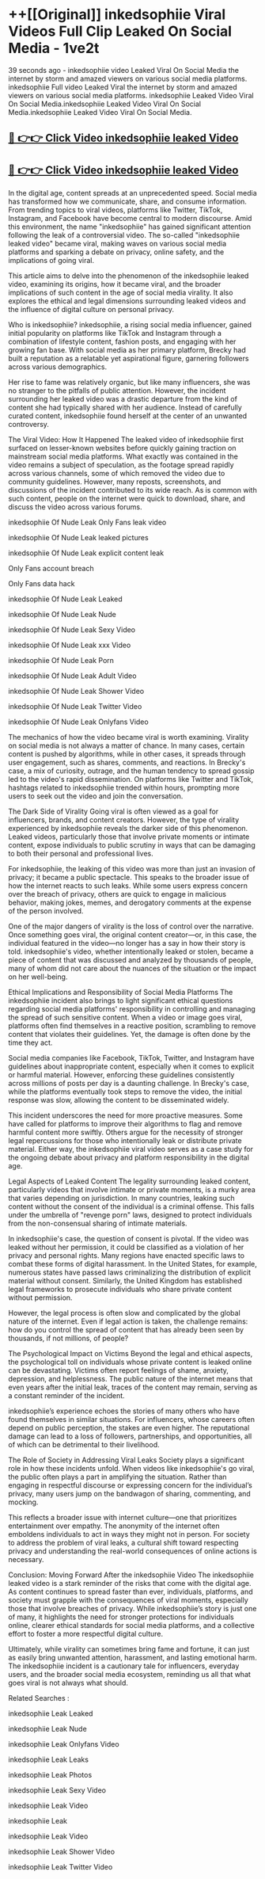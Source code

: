 # ++[[Original]] inkedsophiie Viral Videos Full Clip Leaked On Social Media - 1ve2t<br>

39 seconds ago - inkedsophiie video Leaked Viral On Social Media the internet by storm and amazed viewers on various social media platforms.
inkedsophiie Full video Leaked Viral the internet by storm and amazed viewers on various social media platforms. inkedsophiie Leaked Video Viral On Social Media.inkedsophiie Leaked Video Viral On Social Media.inkedsophiie Leaked Video Viral On Social Media.<br>


## [🔴 👉👉 Click Video inkedsophiie leaked Video ](https://onlyclips.site?title=inkedsophiie&ref=git)

## [🔴 👉👉 Click Video inkedsophiie leaked Video ](https://onlyclips.site?title=inkedsophiie&ref=git)

In the digital age, content spreads at an unprecedented speed. Social media has transformed how we communicate, share, and consume information. From trending topics to viral videos, platforms like Twitter, TikTok, Instagram, and Facebook have become central to modern discourse. Amid this environment, the name "inkedsophiie" has gained significant attention following the leak of a controversial video. The so-called "inkedsophiie leaked video" became viral, making waves on various social media platforms and sparking a debate on privacy, online safety, and the implications of going viral.

This article aims to delve into the phenomenon of the inkedsophiie leaked video, examining its origins, how it became viral, and the broader implications of such content in the age of social media virality. It also explores the ethical and legal dimensions surrounding leaked videos and the influence of digital culture on personal privacy.

Who is inkedsophiie?
inkedsophiie, a rising social media influencer, gained initial popularity on platforms like TikTok and Instagram through a combination of lifestyle content, fashion posts, and engaging with her growing fan base. With social media as her primary platform, Brecky had built a reputation as a relatable yet aspirational figure, garnering followers across various demographics.

Her rise to fame was relatively organic, but like many influencers, she was no stranger to the pitfalls of public attention. However, the incident surrounding her leaked video was a drastic departure from the kind of content she had typically shared with her audience. Instead of carefully curated content, inkedsophiie found herself at the center of an unwanted controversy.

The Viral Video: How It Happened
The leaked video of inkedsophiie first surfaced on lesser-known websites before quickly gaining traction on mainstream social media platforms. What exactly was contained in the video remains a subject of speculation, as the footage spread rapidly across various channels, some of which removed the video due to community guidelines. However, many reposts, screenshots, and discussions of the incident contributed to its wide reach. As is common with such content, people on the internet were quick to download, share, and discuss the video across various forums.

inkedsophiie Of Nude Leak Only Fans leak video

inkedsophiie Of Nude Leak leaked pictures

inkedsophiie Of Nude Leak explicit content leak

Only Fans account breach

Only Fans data hack

inkedsophiie Of Nude Leak Leaked

inkedsophiie Of Nude Leak Nude

inkedsophiie Of Nude Leak Sexy Video

inkedsophiie Of Nude Leak xxx Video

inkedsophiie Of Nude Leak Porn

inkedsophiie Of Nude Leak Adult Video

inkedsophiie Of Nude Leak Shower Video

inkedsophiie Of Nude Leak Twitter Video

inkedsophiie Of Nude Leak Onlyfans Video

The mechanics of how the video became viral is worth examining. Virality on social media is not always a matter of chance. In many cases, certain content is pushed by algorithms, while in other cases, it spreads through user engagement, such as shares, comments, and reactions. In Brecky's case, a mix of curiosity, outrage, and the human tendency to spread gossip led to the video's rapid dissemination. On platforms like Twitter and TikTok, hashtags related to inkedsophiie trended within hours, prompting more users to seek out the video and join the conversation.

The Dark Side of Virality
Going viral is often viewed as a goal for influencers, brands, and content creators. However, the type of virality experienced by inkedsophiie reveals the darker side of this phenomenon. Leaked videos, particularly those that involve private moments or intimate content, expose individuals to public scrutiny in ways that can be damaging to both their personal and professional lives.

For inkedsophiie, the leaking of this video was more than just an invasion of privacy; it became a public spectacle. This speaks to the broader issue of how the internet reacts to such leaks. While some users express concern over the breach of privacy, others are quick to engage in malicious behavior, making jokes, memes, and derogatory comments at the expense of the person involved.

One of the major dangers of virality is the loss of control over the narrative. Once something goes viral, the original content creator—or, in this case, the individual featured in the video—no longer has a say in how their story is told. inkedsophiie's video, whether intentionally leaked or stolen, became a piece of content that was discussed and analyzed by thousands of people, many of whom did not care about the nuances of the situation or the impact on her well-being.

Ethical Implications and Responsibility of Social Media Platforms
The inkedsophiie incident also brings to light significant ethical questions regarding social media platforms' responsibility in controlling and managing the spread of such sensitive content. When a video or image goes viral, platforms often find themselves in a reactive position, scrambling to remove content that violates their guidelines. Yet, the damage is often done by the time they act.

Social media companies like Facebook, TikTok, Twitter, and Instagram have guidelines about inappropriate content, especially when it comes to explicit or harmful material. However, enforcing these guidelines consistently across millions of posts per day is a daunting challenge. In Brecky's case, while the platforms eventually took steps to remove the video, the initial response was slow, allowing the content to be disseminated widely.

This incident underscores the need for more proactive measures. Some have called for platforms to improve their algorithms to flag and remove harmful content more swiftly. Others argue for the necessity of stronger legal repercussions for those who intentionally leak or distribute private material. Either way, the inkedsophiie viral video serves as a case study for the ongoing debate about privacy and platform responsibility in the digital age.

Legal Aspects of Leaked Content
The legality surrounding leaked content, particularly videos that involve intimate or private moments, is a murky area that varies depending on jurisdiction. In many countries, leaking such content without the consent of the individual is a criminal offense. This falls under the umbrella of "revenge porn" laws, designed to protect individuals from the non-consensual sharing of intimate materials.

In inkedsophiie's case, the question of consent is pivotal. If the video was leaked without her permission, it could be classified as a violation of her privacy and personal rights. Many regions have enacted specific laws to combat these forms of digital harassment. In the United States, for example, numerous states have passed laws criminalizing the distribution of explicit material without consent. Similarly, the United Kingdom has established legal frameworks to prosecute individuals who share private content without permission.

However, the legal process is often slow and complicated by the global nature of the internet. Even if legal action is taken, the challenge remains: how do you control the spread of content that has already been seen by thousands, if not millions, of people?

The Psychological Impact on Victims
Beyond the legal and ethical aspects, the psychological toll on individuals whose private content is leaked online can be devastating. Victims often report feelings of shame, anxiety, depression, and helplessness. The public nature of the internet means that even years after the initial leak, traces of the content may remain, serving as a constant reminder of the incident.

inkedsophiie’s experience echoes the stories of many others who have found themselves in similar situations. For influencers, whose careers often depend on public perception, the stakes are even higher. The reputational damage can lead to a loss of followers, partnerships, and opportunities, all of which can be detrimental to their livelihood.

The Role of Society in Addressing Viral Leaks
Society plays a significant role in how these incidents unfold. When videos like inkedsophiie's go viral, the public often plays a part in amplifying the situation. Rather than engaging in respectful discourse or expressing concern for the individual’s privacy, many users jump on the bandwagon of sharing, commenting, and mocking.

This reflects a broader issue with internet culture—one that prioritizes entertainment over empathy. The anonymity of the internet often emboldens individuals to act in ways they might not in person. For society to address the problem of viral leaks, a cultural shift toward respecting privacy and understanding the real-world consequences of online actions is necessary.

Conclusion: Moving Forward After the inkedsophiie Video
The inkedsophiie leaked video is a stark reminder of the risks that come with the digital age. As content continues to spread faster than ever, individuals, platforms, and society must grapple with the consequences of viral moments, especially those that involve breaches of privacy. While inkedsophiie’s story is just one of many, it highlights the need for stronger protections for individuals online, clearer ethical standards for social media platforms, and a collective effort to foster a more respectful digital culture.

Ultimately, while virality can sometimes bring fame and fortune, it can just as easily bring unwanted attention, harassment, and lasting emotional harm. The inkedsophiie incident is a cautionary tale for influencers, everyday users, and the broader social media ecosystem, reminding us all that what goes viral is not always what should.

Related Searches :

inkedsophiie Leak Leaked

inkedsophiie Leak Nude

inkedsophiie Leak Onlyfans Video

inkedsophiie Leak Leaks

inkedsophiie Leak Photos

inkedsophiie Leak Sexy Video

inkedsophiie Leak Video

inkedsophiie Leak

inkedsophiie Leak Video

inkedsophiie Leak Shower Video

inkedsophiie Leak Twitter Video

